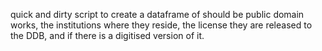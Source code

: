 quick and dirty script to create a dataframe of should be public domain works, the institutions where they reside, the license they are released to the DDB, and if there is a digitised version of it.
